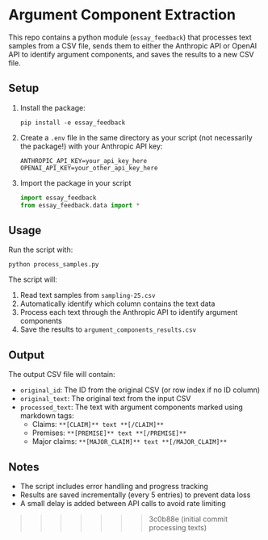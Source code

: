 # Argument Component Extraction

This repo contains a python module (`essay_feedback`) that processes text samples from a CSV file, sends them to either the Anthropic API or OpenAI API to identify argument components, and saves the results to a new CSV file.

## Setup

1. Install the package:
   ```
   pip install -e essay_feedback
   ```

2. Create a `.env` file in the same directory as your script (not necessarily the package!) with your Anthropic API key:
   ```
   ANTHROPIC_API_KEY=your_api_key_here
   OPENAI_API_KEY=your_other_api_key_here
   ```

3. Import the package in your script
   ```python
   import essay_feedback
   from essay_feedback.data import *
   ```

<!-- 4. Make sure your input CSV file (`sampling-25.csv`) is in the same directory as the script. -->

## Usage

Run the script with:
```
python process_samples.py
```

The script will:
1. Read text samples from `sampling-25.csv`
2. Automatically identify which column contains the text data
3. Process each text through the Anthropic API to identify argument components
4. Save the results to `argument_components_results.csv`

## Output

The output CSV file will contain:
- `original_id`: The ID from the original CSV (or row index if no ID column)
- `original_text`: The original text from the input CSV
- `processed_text`: The text with argument components marked using markdown tags:
  - Claims: `**[CLAIM]** text **[/CLAIM]**`
  - Premises: `**[PREMISE]** text **[/PREMISE]**`
  - Major claims: `**[MAJOR_CLAIM]** text **[/MAJOR_CLAIM]**`

## Notes

- The script includes error handling and progress tracking
- Results are saved incrementally (every 5 entries) to prevent data loss
- A small delay is added between API calls to avoid rate limiting 
>>>>>>> 3c0b88e (initial commit processing texts)
